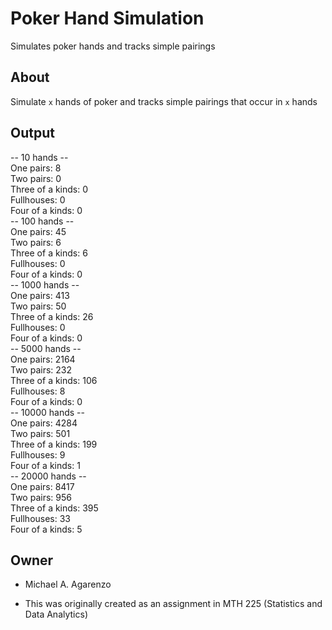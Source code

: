 # Poker Hand Simulation

Simulates poker hands and tracks simple pairings

## About

Simulate `x` hands of poker and tracks simple pairings that occur in `x` hands

## Output

-- 10 hands --<br>One pairs:  8<br>Two pairs:  0<br>Three of a kinds:  0<br>Fullhouses:  0<br>Four of a kinds:  0<br>-- 100 hands --<br>One pairs:  45<br>Two pairs:  6<br>Three of a kinds:  6<br>Fullhouses:  0<br>Four of a kinds:  0<br>-- 1000 hands --<br>One pairs:  413<br>Two pairs:  50<br>Three of a kinds:  26<br>Fullhouses:  0<br>Four of a kinds:  0<br>-- 5000 hands --<br>One pairs:  2164<br>Two pairs:  232<br>Three of a kinds:  106<br>Fullhouses:  8<br>Four of a kinds:  0<br>-- 10000 hands --<br>One pairs:  4284<br>Two pairs:  501<br>Three of a kinds:  199<br>Fullhouses:  9<br>Four of a kinds:  1<br>-- 20000 hands --<br>One pairs:  8417<br>Two pairs:  956<br>Three of a kinds:  395<br>Fullhouses:  33<br>Four of a kinds:  5

## Owner

* Michael A. Agarenzo

* This was originally created as an assignment in MTH 225 (Statistics and Data Analytics)
